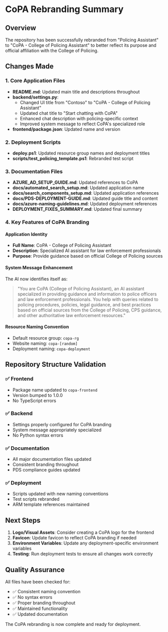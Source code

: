 # CoPA Rebranding Summary

## Overview
The repository has been successfully rebranded from "Policing Assistant" to "CoPA - College of Policing Assistant" to better reflect its purpose and official affiliation with the College of Policing.

## Changes Made

### 1. Core Application Files
- **README.md**: Updated main title and descriptions throughout
- **backend/settings.py**: 
  - Changed UI title from "Contoso" to "CoPA - College of Policing Assistant"
  - Updated chat title to "Start chatting with CoPA"
  - Enhanced chat description with policing-specific context
  - Improved system message to reflect CoPA's specialized role
- **frontend/package.json**: Updated name and version

### 2. Deployment Scripts
- **deploy.ps1**: Updated resource group names and deployment titles
- **scripts/test_policing_template.ps1**: Rebranded test script

### 3. Documentation Files
- **AZURE_AD_SETUP_GUIDE.md**: Updated references to CoPA
- **docs/automated_search_setup.md**: Updated application name
- **docs/search_components_setup.md**: Updated application references
- **docs/PDS-DEPLOYMENT-GUIDE.md**: Updated guide title and content
- **docs/azure-naming-guidelines.md**: Updated deployment references
- **DEPLOYMENT_FIXES_SUMMARY.md**: Updated final summary

### 4. Key Features of CoPA Branding

#### Application Identity
- **Full Name**: CoPA - College of Policing Assistant
- **Description**: Specialized AI assistant for law enforcement professionals
- **Purpose**: Provide guidance based on official College of Policing sources

#### System Message Enhancement
The AI now identifies itself as:
> "You are CoPA (College of Policing Assistant), an AI assistant specialized in providing guidance and information to police officers and law enforcement professionals. You help with queries related to policing procedures, policies, legal guidance, and best practices based on official sources from the College of Policing, CPS guidance, and other authoritative law enforcement resources."

#### Resource Naming Convention
- Default resource group: `copa-rg`
- Website naming: `copa-[random]`
- Deployment naming: `copa-deployment`

## Repository Structure Validation

### ✅ Frontend
- Package name updated to `copa-frontend`
- Version bumped to 1.0.0
- No TypeScript errors

### ✅ Backend
- Settings properly configured for CoPA branding
- System message appropriately specialized
- No Python syntax errors

### ✅ Documentation
- All major documentation files updated
- Consistent branding throughout
- PDS compliance guides updated

### ✅ Deployment
- Scripts updated with new naming conventions
- Test scripts rebranded
- ARM template references maintained

## Next Steps

1. **Logo/Visual Assets**: Consider creating a CoPA logo for the frontend
2. **Favicon**: Update favicon to reflect CoPA branding if needed
3. **Environment Variables**: Update any deployment-specific environment variables
4. **Testing**: Run deployment tests to ensure all changes work correctly

## Quality Assurance

All files have been checked for:
- ✅ Consistent naming convention
- ✅ No syntax errors
- ✅ Proper branding throughout
- ✅ Maintained functionality
- ✅ Updated documentation

The CoPA rebranding is now complete and ready for deployment.
